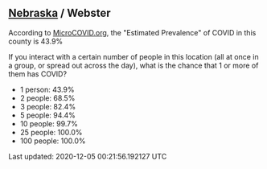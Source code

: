 
## [Nebraska](/united-states/nebraska) / Webster

According to [MicroCOVID.org](http://microcovid.org),
the "Estimated Prevalence" of COVID in this county is 43.9%

If you interact with a certain number of people in this location
(all at once in a group, or spread out across the day), what is the chance that
1 or more of them has COVID?

- 1 person: 43.9%
- 2 people: 68.5%
- 3 people: 82.4%
- 5 people: 94.4%
- 10 people: 99.7%
- 25 people: 100.0%
- 100 people: 100.0%

Last updated: 2020-12-05 00:21:56.192127 UTC
